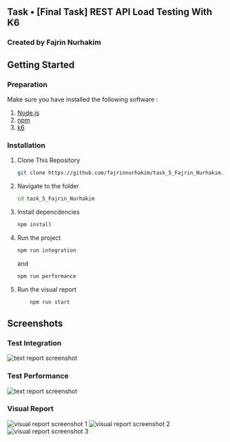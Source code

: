 ## Task • [Final Task] REST API Load Testing With K6

### Created by Fajrin Nurhakim

## Getting Started

### Preparation

Make sure you have installed the following software :

1. [Node.js](https://nodejs.org/)
2. [npm](https://www.npmjs.com/)
3. [k6](https://k6.io/docs/get-started/installation/)

### Installation

1. Clone This Repository

    ```bash
    git clone https://github.com/fajrinnurhakim/task_5_Fajrin_Nurhakim.git

    ```

2. Navigate to the folder

    ```bash
    cd task_5_Fajrin_Nurhakim
    ```

3. Install depencdencies

    ```bash
    npm install
    ```

4. Run the project

    ```bash
    npm run integration
    ```

    and

    ```bash
    npm run performance
    ```

5. Run the visual report

    ```bash
        npm run start
    ```

## Screenshots

### Test Integration

![text report screenshot]()

### Test Performance

![text report screenshot]()

### Visual Report

![visual report screenshot 1]()
![visual report screenshot 2]()
![visual report screenshot 3]()
